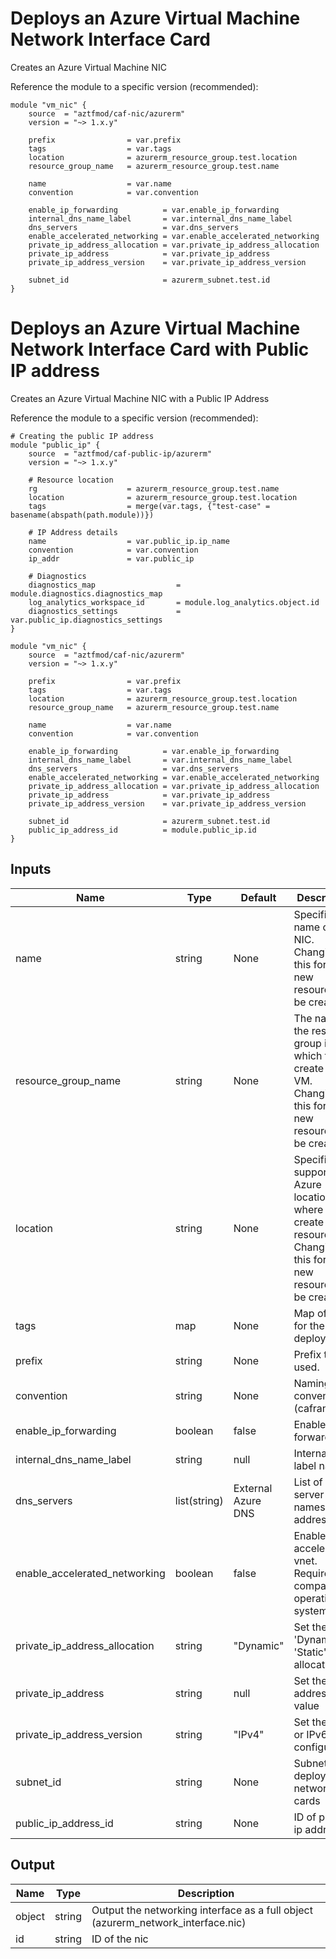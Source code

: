 # Deploys an Azure Virtual Machine Network Interface Card
Creates an Azure Virtual Machine NIC


Reference the module to a specific version (recommended):
```hcl
module "vm_nic" {
    source  = "aztfmod/caf-nic/azurerm"
    version = "~> 1.x.y"
    
    prefix                = var.prefix
    tags                  = var.tags
    location              = azurerm_resource_group.test.location
    resource_group_name   = azurerm_resource_group.test.name

    name                  = var.name
    convention            = var.convention

    enable_ip_forwarding          = var.enable_ip_forwarding
    internal_dns_name_label       = var.internal_dns_name_label
    dns_servers                   = var.dns_servers
    enable_accelerated_networking = var.enable_accelerated_networking
    private_ip_address_allocation = var.private_ip_address_allocation
    private_ip_address            = var.private_ip_address
    private_ip_address_version    = var.private_ip_address_version

    subnet_id                     = azurerm_subnet.test.id
}
```

# Deploys an Azure Virtual Machine Network Interface Card with Public IP address
Creates an Azure Virtual Machine NIC with a Public IP Address


Reference the module to a specific version (recommended):
```hcl
# Creating the public IP address
module "public_ip" {
    source  = "aztfmod/caf-public-ip/azurerm"
    version = "~> 1.x.y"

    # Resource location
    rg                    = azurerm_resource_group.test.name
    location              = azurerm_resource_group.test.location
    tags                  = merge(var.tags, {"test-case" = basename(abspath(path.module))})

    # IP Address details
    name                  = var.public_ip.ip_name
    convention            = var.convention
    ip_addr               = var.public_ip

    # Diagnostics
    diagnostics_map                  = module.diagnostics.diagnostics_map
    log_analytics_workspace_id       = module.log_analytics.object.id
    diagnostics_settings             = var.public_ip.diagnostics_settings
}

module "vm_nic" {
    source  = "aztfmod/caf-nic/azurerm"
    version = "~> 1.x.y"

    prefix                = var.prefix
    tags                  = var.tags
    location              = azurerm_resource_group.test.location
    resource_group_name   = azurerm_resource_group.test.name

    name                  = var.name
    convention            = var.convention

    enable_ip_forwarding          = var.enable_ip_forwarding
    internal_dns_name_label       = var.internal_dns_name_label
    dns_servers                   = var.dns_servers
    enable_accelerated_networking = var.enable_accelerated_networking
    private_ip_address_allocation = var.private_ip_address_allocation
    private_ip_address            = var.private_ip_address
    private_ip_address_version    = var.private_ip_address_version

    subnet_id                     = azurerm_subnet.test.id
    public_ip_address_id          = module.public_ip.id
}
```

## Inputs

| Name | Type | Default | Description | 
| -- | -- | -- | -- | 
| name | string | None | Specifies the name of the NIC. Changing this forces a new resource to be created. |
| resource_group_name | string | None | The name of the resource group in which to create the VM. Changing this forces a new resource to be created. |
| location | string | None | Specifies the supported Azure location where to create the resource. Changing this forces a new resource to be created.  |
| tags | map | None | Map of tags for the deployment.  | 
| prefix | string | None | Prefix to be used. | 
| convention | string | None | Naming convention (cafrandom) |
| enable_ip_forwarding | boolean | false | Enable IP forwarding |
| internal_dns_name_label | string | null | Internal DNS label name |
| dns_servers | list(string) | External Azure DNS | List of DNS server names or IP addresses |
| enable_accelerated_networking | boolean | false | Enable accelerated vnet. Requires a compatible operating system |
| private_ip_address_allocation | string | "Dynamic" | Set the 'Dynamic' or 'Static' IP allocation |
| private_ip_address | string | null | Set the IP address value |
| private_ip_address_version | string | "IPv4" | Set the IPv4 or IPv6 configuration |
| subnet_id | string | None | Subnet_id to deploy the networking cards | 
| public_ip_address_id | string | None | ID of public ip address | 




## Output

| Name | Type | Description | 
| -- | -- | -- | 
| object | string | Output the networking interface as a full object (azurerm_network_interface.nic) |
| id | string | ID of the nic |